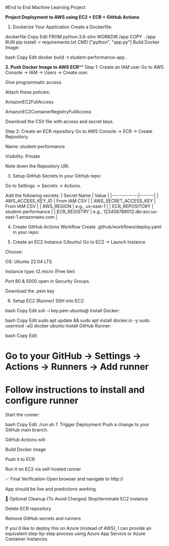 #End to End Machine Learning Project

**Project Deployment to AWS using EC2 + ECR + GitHub Actions**

1. Dockerize Your Application
Create a Dockerfile:

dockerfile
Copy
Edit
FROM python:3.8-slim
WORKDIR /app
COPY . /app
RUN pip install -r requirements.txt
CMD ["python", "app.py"]
Build Docker Image:

bash
Copy
Edit
docker build -t student-performance-app .

**2. Push Docker Image to AWS ECR****
Step 1: Create an IAM user
Go to AWS Console → IAM → Users → Create user.

Give programmatic access.

Attach these policies:

AmazonEC2FullAccess

AmazonEC2ContainerRegistryFullAccess

Download the CSV file with access and secret keys.

Step 2: Create an ECR repository
Go to AWS Console → ECR → Create Repository.

Name: student-performance

Visibility: Private

Note down the Repository URI.

3. Setup GitHub Secrets
In your GitHub repo:

Go to Settings → Secrets → Actions.

Add the following secrets:
| Secret Name | Value |
|-------------|-------|
| AWS_ACCESS_KEY_ID | From IAM CSV |
| AWS_SECRET_ACCESS_KEY | From IAM CSV |
| AWS_REGION | e.g., us-east-1 |
| ECR_REPOSITORY | student-performance |
| ECR_REGISTRY | e.g., 123456789012.dkr.ecr.us-east-1.amazonaws.com |

4. Create GitHub Actions Workflow
Create .github/workflows/deploy.yaml in your repo:


    
5. Create an EC2 Instance (Ubuntu)
Go to EC2 → Launch Instance

Choose:

OS: Ubuntu 22.04 LTS

Instance type: t2.micro (Free tier)

Port 80 & 5000 open in Security Groups

Download the .pem key

6. Setup EC2 (Runner)
SSH into EC2:

bash
Copy
Edit
ssh -i key.pem ubuntu@<ec2-public-ip>
Install Docker:

bash
Copy
Edit
sudo apt update && sudo apt install docker.io -y
sudo usermod -aG docker ubuntu
Install GitHub Runner:

bash
Copy
Edit
# Go to your GitHub → Settings → Actions → Runners → Add runner
# Follow instructions to install and configure runner
Start the runner:

bash
Copy
Edit
./run.sh
7. Trigger Deployment
Push a change to your GitHub main branch.

GitHub Actions will:

Build Docker image

Push it to ECR

Run it on EC2 via self-hosted runner

✅ Final Verification
Open browser and navigate to http://<EC2-Public-IP>

App should be live and predictions working.

🧹 Optional Cleanup (To Avoid Charges)
Stop/terminate EC2 instance

Delete ECR repository

Remove GitHub secrets and runners

If you'd like to deploy this on Azure (instead of AWS), I can provide an equivalent step-by-step process using Azure App Service or Azure Container Instances.
